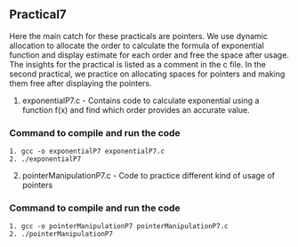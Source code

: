 ## Practical7

Here the main catch for these practicals are pointers. We use dynamic allocation to allocate the order to calculate the formula of exponential function and display estimate for each order and free the space after usage. The insights for the practical is listed as a comment in the c file. In the second practical, we practice on allocating spaces for pointers and making them free after displaying the pointers.

1. exponentialP7.c - Contains code to calculate exponential using a function f(x) and find which order provides an accurate value.

### Command to compile and run the code
    1. gcc -o exponentialP7 exponentialP7.c
    2. ./exponentialP7

2. pointerManipulationP7.c - Code to practice different kind of usage of pointers

### Command to compile and run the code
    1. gcc -o pointerManipulationP7 pointerManipulationP7.c
    2. ./pointerManipulationP7
